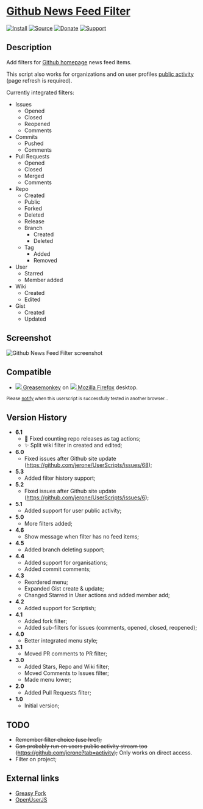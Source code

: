# [Github News Feed Filter](https://github.com/jerone/UserScripts/tree/master/Github_News_Feed_Filter)

[![Install](https://raw.github.com/jerone/UserScripts/master/_resources/Install-button.png)](https://github.com/jerone/UserScripts/raw/master/Github_News_Feed_Filter/Github_News_Feed_Filter.user.js)
[![Source](https://raw.github.com/jerone/UserScripts/master/_resources/Source-button.png)](https://github.com/jerone/UserScripts/blob/master/Github_News_Feed_Filter/Github_News_Feed_Filter.user.js)
[![Donate](https://raw.github.com/jerone/UserScripts/master/_resources/Donate-button.png)](https://www.paypal.com/cgi-bin/webscr?cmd=_s-xclick&hosted_button_id=VCYMHWQ7ZMBKW)
[![Support](https://raw.github.com/jerone/UserScripts/master/_resources/Support-button.png)](https://github.com/jerone/UserScripts/issues)


## Description

Add filters for [Github homepage](https://github.com) news feed items.

This script also works for organizations and on user profiles [public activity](https://github.com/jerone?tab=activity) (page refresh is required).

Currently integrated filters:

* Issues
    * Opened
    * Closed
    * Reopened
    * Comments
* Commits
    * Pushed
    * Comments
* Pull Requests
    * Opened
    * Closed
    * Merged
    * Comments
* Repo
    * Created
    * Public
    * Forked
    * Deleted
    * Release
    * Branch
        * Created
        * Deleted
    * Tag
        * Added
        * Removed
* User
    * Starred
    * Member added
* Wiki
    * Created
    * Edited
* Gist
    * Created
    * Updated


## Screenshot

![Github News Feed Filter screenshot](https://github.com/jerone/UserScripts/raw/master/Github_News_Feed_Filter/screenshot.png)


## Compatible

* [![](https://raw.github.com/jerone/UserScripts/master/_resources/Greasemonkey.png) Greasemonkey](https://addons.mozilla.org/firefox/addon/greasemonkey/) on [![](https://raw.github.com/jerone/UserScripts/master/_resources/Firefox.png) Mozilla Firefox](http://www.mozilla.org/en-US/firefox/fx/#desktop) desktop.

<sub>Please [notify](https://github.com/jerone/UserScripts/issues/new?title=Userscript%20%3Cname%3E%20%28%3Cversion%3E%29%20also%20works%20in%20%3Cbrowser%3E%20on%20%3Cdesktop/device%3E) when this userscript is successfully tested in another browser...</sub>


## Version History
* **6.1**
    * :bug: Fixed counting repo releases as tag actions;
    * :sparkles: Split wiki filter in created and edited;
* **6.0**
    * Fixed issues after Github site update (https://github.com/jerone/UserScripts/issues/68);
* **5.3**
    * Added filter history support;
* **5.2**
    * Fixed issues after Github site update (https://github.com/jerone/UserScripts/issues/6);
* **5.1**
    * Added support for user public activity;
* **5.0**
    * More filters added;
* **4.6**
    * Show message when filter has no feed items;
* **4.5**
    * Added branch deleting support;
* **4.4**
    * Added support for organisations;
    * Added commit comments;
* **4.3**
    * Reordered menu;
    * Expanded Gist create & update;
    * Changed Starred in User actions and added member add;
* **4.2**
    * Added support for Scriptish;
* **4.1**
    * Added fork filter;
    * Added sub-filters for issues (comments, opened, closed, reopened);
* **4.0**
    * Better integrated menu style;
* **3.1**
    * Moved PR comments to PR filter;
* **3.0**
    * Added Stars, Repo and Wiki filter;
    * Moved Comments to Issues filter;
    * Made menu lower;
* **2.0**
    * Added Pull Requests filter;
* **1.0**
    * Initial version;


## TODO

- ~~Remember filter choice (use href);~~
- ~~Can probably run on users public activity stream too (https://github.com/jerone?tab=activity);~~ Only works on direct access.
- Filter on project;


## External links

* [Greasy Fork](https://greasyfork.org/scripts/171-github-news-feed-filter)
* [OpenUserJS](https://openuserjs.org/scripts/jerone/Github_News_Feed_Filter)

